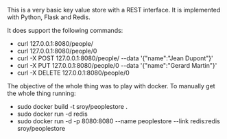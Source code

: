 This is a very basic key value store with a REST interface.
It is implemented with Python, Flask and Redis.

It does support the following commands:
 * curl 127.0.0.1:8080/people/
 * curl 127.0.0.1:8080/people/0
 * curl -X POST 127.0.0.1:8080/people/ --data '{"name":"Jean Dupont"}'
 * curl -X PUT 127.0.0.1:8080/people/0 --data '{"name":"Gerard Martin"}'
 * curl -X DELETE 127.0.0.1:8080/people/0

The objective of the whole thing was to play with docker.
To manually get the whole thing running:
 * sudo docker build -t sroy/peoplestore .
 * sudo docker run -d redis
 * sudo docker run -d -p 8080:8080 --name peoplestore --link redis:redis sroy/peoplestore
